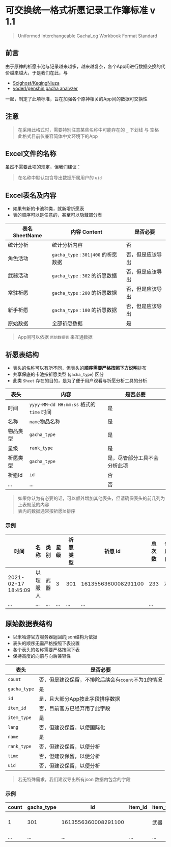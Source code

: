 # 可交换统一格式祈愿记录工作簿标准 v 1.1

> Uniformed Interchangeable GachaLog Workbook Format Standard

## 前言

由于原神的祈愿卡池与记录越来越多，越来越复杂，各个App间进行数据交换的代价越来越大，于是我们在此，与

* [Scighost/KeqingNiuza](https://github.com/Scighost/KeqingNiuza)
* [voderl/genshin gacha analyzer](https://github.com/voderl/genshin-gacha-analyzer)

一起，制定了此项标准，旨在加强各个原神相关的App间的数据可交换性

## 注意

> 在采用此格式时，需要特别注意某些名称中可能存在的 `_` 下划线 与 空格  
> 此格式目前仅兼容简体中文环境下的App

## Excel文件的名称

虽然不需要此项的规定，但我们建议：

> 在名称中默认包含导出数据所属用户的 `uid`

## Excel表名及内容

* 如果有新的卡池种类，就新增祈愿表
* 表的顺序可以是任意的，甚至可以隐藏部分表

|表名 SheetName|内容 Content|是否必要|
|-|-|-|
|统计分析|统计分析内容|否|
|角色活动|`gacha_type` : `301\|400` 的祈愿数据|否，但是应该导出|
|武器活动|`gacha_type` : `302` 的祈愿数据|否，但是应该导出|
|常驻祈愿|`gacha_type` : `200` 的祈愿数据|否，但是应该导出|
|新手祈愿|`gacha_type` : `100` 的祈愿数据|否，但是应该导出|
|原始数据|全部祈愿数据|是|

> App间可以依据 `原始数据表` 来互通数据

## 祈愿表结构

* 表头的名称可以有所不同，但表头的**顺序需要严格按照下方说明**排布
* 共享保底的卡池按祈愿类型 (`gacha_type`) 区分
* 此类 `Sheet` 存在的目的，是为了便于用户观看与祈愿分析工具的分析

|表头|内容|是否必要|
|-|-|-|
|时间|`yyyy-MM-dd HH:mm:ss` 格式的 `time` 时间|是|
|名称|`name`物品名称|是|
|物品类型|`gacha_type`|是|
|星级|`rank_type`|是|
|祈愿类型|`gacha_type`|是，尽管部分工具不会分析此项|
|祈愿Id|`id`|否|
|...|...|否|

> 如果你认为有必要的话，可以额外增加其他表头，但请确保表头的前几列为上表规范的内容  
> 表内的数据通常按祈愿Id排序

### 示例

|时间|名称|类别|星级|祈愿类型|祈愿 Id|总次数|保底内|
|-|-|-|-|-|-|-|-|
|2021-02-17 18:45:09|以理服人|武器|3|301|1613556360008291100|233|77|
|...|...|...|...|...|...|...|

## 原始数据表结构

* 以米哈游官方服务器返回的json结构为依据
* 表头的顺序无需严格按照下表设置
* 各个表头的名称需要严格按照下表
* 保持高度的向前与向后兼容性

|表头|是否必要|
|-|-|
|`count`|否，但是建议保留，不排除后续会有`count`不为1的情况|
|`gacha_type`|是|
|`id`|是，且大部分App按此字段排序数据|
|`item_id`|否，目前官方已经弃用了此字段|
|`item_type`|是|
|`lang`|否，但建议保留，以便国际化|
|`name`|是|
|`rank_type`|否，但建议保留，以便分析|
|`time`|否，但建议保留，以便分析|
|`uid`|否，但建议保留，以便分析|

> 若无特殊需求，我们建议导出所有json 数据内包含的字段

### 示例
|count|gacha_type|id|item_id|item_type|lang|name|rank_type|time|uid|
|-|-|-|-|-|-|-|-|-|-|
|1|301|1613556360008291100||武器|zh-cn|以理服人|3|2021-02-17 18:45:09|123456789|
|...|...|...|...|...|...|...|...|...|...|